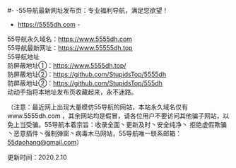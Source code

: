 #- -55导航最新网址发布页：专业福利导航，满足您欲望！                                                     
                                                                                 
- https://5555dh.com -                                                                        
                                                                                                               
55导航永久域名：https://www.5555dh.com                                                                                   
55导航最新网址：https://www.55555dh.top                                               
55导航地址                                                              
防屏蔽地址①：https://www.5555dh.top/                                                                                     
防屏蔽地址②：https://github.com/StupidsTop/5555dh                                                                                     
防屏蔽地址②：https://github.com/StupidsTop/555dh                              
动动手指将本地址发布页收藏起来，永不迷路。                                                                                               
                                                                                                                                   
（注意：最近网上出现大量模仿55导航的网站，本站永久域名仅有www.5555dh.com ，其余网站均是假冒，请各位用户不要访问其他骗子网站，以免上当受骗。55导航本着宗旨：收录全面丶更新及时丶安全纯净丶 拒绝虚假欺骗丶恶意插件丶强制弹窗丶病毒木马网站，55导航唯一联系邮箱：55daohang@gmail.com）
                
更新时间：2020.2.10
